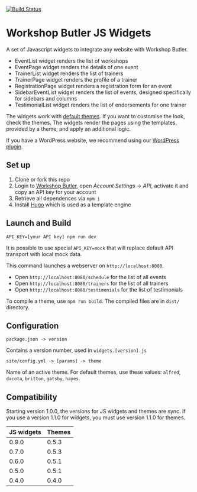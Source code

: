 [![Build Status](https://travis-ci.org/workshopbutler/js-widgets.svg?branch=master)](https://travis-ci.org/workshopbutler/js-widgets)

# Workshop Butler JS Widgets

A set of Javascript widgets to integrate any website with Workshop Butler. 

* EventList widget renders the list of workshops
* EventPage widget renders the details of one event
* TrainerList widget renders the list of trainers
* TrainerPage widget renders the profile of a trainer
* RegistrationPage widget renders a registration form for an event
* SidebarEventList widget renders the list of events, designed specifically for sidebars and columns
* TestimonialList widget renders the list of endorsements for one trainer

The widgets work with [default themes](https://workshopbutler.com/developers/themes/). If you want to customise
the look, check the themes. The widgets render the pages using the templates, provided by a theme, and 
apply an additional logic. 

If you have a WordPress website, we recommend using our [WordPress plugin](https://github.com/workshopbutler/wordpress-plugin).

## Set up
1. Clone or fork this repo
2. Login to [Workshop Butler](https://workshopbutler.com), open *Account Settings* -> *API*, activate it and 
copy an API key for your account
3. Retrieve all dependences via `npm i`  
4. Install [Hugo](https://gohugo.io) which is used as a template engine

## Launch and Build
`API_KEY=[your API key] npm run dev`

It is possible to use special `API_KEY=mock` that will replace default API transport with local mock data.

This command launches a webserver on `http://localhost:8080`.

* Open `http://localhost:8080/schedule` for the list of all events
* Open `http://localhost:8080/trainers` for the list of all trainers
* Open `http://localhost:8080/testimonials` for the list of testimonials

To compile a theme, use `npm run build`. The compiled files are in `dist/` directory.       

## Configuration
`package.json -> version`

Contains a version number, used in `widgets.[version].js`

`site/config.yml -> [params] -> theme`

Name of an active theme. For default themes, use these values: `alfred`, `dacota`, `britton`, `gatsby`, `hayes`.

## Compatibility

Starting version 1.0.0, the versions for JS widgets and themes are sync. If you use a version 1.1.0 for widgets, 
you must use version 1.1.0 for themes. 

JS widgets | Themes  
-------------- | --------------------------
0.9.0 | 0.5.3
0.7.0 | 0.5.3
0.6.0 | 0.5.1 
0.5.0 | 0.5.1 
0.4.0 | 0.4.0 
